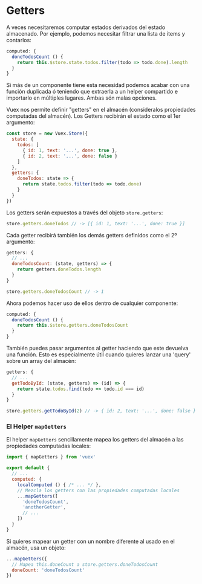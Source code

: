 # Getters

A veces necesitaremos computar estados derivados del estado almacenado. Por ejemplo, podemos necesitar filtrar una lista de items y contarlos:

``` js
computed: {
  doneTodosCount () {
    return this.$store.state.todos.filter(todo => todo.done).length
  }
}
```

Si más de un componente tiene esta necesidad podemos acabar con una función duplicada ó teniendo que extraerla a un helper compartido e importarlo en múltiples lugares. Ambas són malas opciones.

Vuex nos permite definir "getters" en el almacén (consideralos propiedades computadas del almacén). Los Getters recibirán el estado como el 1er argumento:

``` js
const store = new Vuex.Store({
  state: {
    todos: [
      { id: 1, text: '...', done: true },
      { id: 2, text: '...', done: false }
    ]
  },
  getters: {
    doneTodos: state => {
      return state.todos.filter(todo => todo.done)
    }
  }
})
```

Los getters serán expuestos a través del objeto `store.getters`:

``` js
store.getters.doneTodos // -> [{ id: 1, text: '...', done: true }]
```

Cada getter recibirá también los demás getters definidos como el 2º argumento:

``` js
getters: {
  // ...
  doneTodosCount: (state, getters) => {
    return getters.doneTodos.length
  }
}
```

``` js
store.getters.doneTodosCount // -> 1
```

Ahora podemos hacer uso de ellos dentro de cualquier componente:

``` js
computed: {
  doneTodosCount () {
    return this.$store.getters.doneTodosCount
  }
}
```

También puedes pasar argumentos al getter haciendo que este devuelva una función. Esto es especialmente útil cuando quieres lanzar una 'query' sobre un array del almacén:

```js
getters: {
  // ...
  getTodoById: (state, getters) => (id) => {
    return state.todos.find(todo => todo.id === id)
  }
}
```

``` js
store.getters.getTodoById(2) // -> { id: 2, text: '...', done: false }
```


### El Helper `mapGetters`

El helper `mapGetters` sencillamente mapea los getters del almacén a las propiedades computadas locales:

``` js
import { mapGetters } from 'vuex'

export default {
  // ...
  computed: {
    localComputed () { /* ... */ },
    // Mezcla los getters con las propiedades computadas locales
    ...mapGetters([
      'doneTodosCount',
      'anotherGetter',
      // ...
    ])
  }
}
```

Si quieres mapear un getter con un nombre diferente al usado en el almacén, usa un objeto:

``` js
...mapGetters({
  // Mapea this.doneCount a store.getters.doneTodosCount
  doneCount: 'doneTodosCount'
})
```
